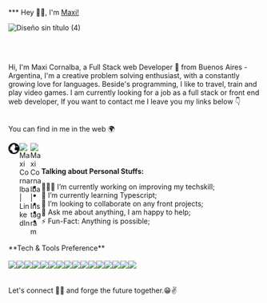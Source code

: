 
*** Hey 👋🏽, I'm [Maxi!](https://portfolio-cornalba.vercel.app/) 

![Diseño sin título (4)](https://user-images.githubusercontent.com/99894721/223741175-ac2e916a-5fb6-4a69-8dfa-1a2e56264622.png)

<br />
<br />

Hi, I'm Maxi Cornalba, a Full Stack web Developer 🚀 from Buenos Aires - Argentina, 
I'm a creative problem solving enthusiast, with a constantly growing love for languages. Beside's programming, I like to travel, train and play video games.
I am currently looking for a job as a full stack or front end web developer, If you want to contact me I leave you my links below 👇
<br />
<br/>


You can find in me in the web 🌍
<br/>

[<img align="left" alt="Maxi Cornalba Portfolio" width="22px" src="https://raw.githubusercontent.com/iconic/open-iconic/master/svg/globe.svg" />][website]
[<img align="left" alt="Maxi Cornalba | LinkedIn" width="22px" src="https://cdn.jsdelivr.net/npm/simple-icons@v3/icons/linkedin.svg" />][linkedin]
[<img align="left" alt="Maxi Cornalba | Instagram" width="22px" src="https://cdn.jsdelivr.net/npm/simple-icons@v3/icons/instagram.svg" />][instagram]
<br/>
<br/>


**Talking about Personal Stuffs:**

- 👨🏽‍💻 I’m currently working on improving my techskill;
- 🌱 I’m currently learning Typescript; 
- 👯 I’m looking to collaborate on any front projects;
- 💬 Ask me about anything, I am happy to help;
- ⚡️ Fun-Fact: Anything is possible;

<br/>
**Tech & Tools Preference**
<br/>
<br/>
<div style="display: flex">
<img src="https://img.shields.io/badge/-HTML5-E34F26?style=flat&logo=html5&logoColor=white">
<img src="https://img.shields.io/badge/-CSS3-1572B6?style=flat&logo=css3&logoColor=white">
<img src="https://img.shields.io/badge/-JavaScript-eed718?style=flat&logo=javascript&logoColor=ffffff">
<img src="https://img.shields.io/badge/-Bootstrap-563D7C?style=flat&logo=bootstrap&logoColor=white">
<img src="https://img.shields.io/badge/-Sass-cc6699?style=flat&logo=sass&logoColor=ffffff">
<img src="https://img.shields.io/badge/-React-000000?style=flat&logo=react&logoColor=00c8ff">
<img src="https://img.shields.io/badge/-Redux-6600ff?style=flat&logo=redux&logoColor=fff">
<img src="http://img.shields.io/badge/-PostgreSQL-3366ff?style=flat&logo=PostgreSQL&logoColor=white">
<img src="http://img.shields.io/badge/-Sequelize-white?style=flat&logo=Sequelize&logoColor=007ACC">
<img src="https://img.shields.io/badge/-Express.js-787878?style=flat">
<img src="https://img.shields.io/badge/-Node.js-3C873A?style=flat&logo=Node.js&logoColor=white">
<img src="http://img.shields.io/badge/-Git-F1502F?style=flat&logo=git&logoColor=FFFFFF">
<img src="http://img.shields.io/badge/-Github-000000?style=flat&logo=github&logoColor=FFFFFF">
<img src="http://img.shields.io/badge/-VS%20Code-007ACC?style=flat&logo=visual%20studio%20code&logoColor=white">
<img src="http://img.shields.io/badge/-Vercel-black?style=flat&logo=vercel&logoColor=white">
<img src="http://img.shields.io/badge/-Figma-black?style=flat&logo=figma&logoColor=red">
</div>
<br/>
<br/>
Let's connect 👨‍💻 and forge the future together.😁✌

[website]: https://portfolio-cornalba.vercel.app/
[instagram]: https://www.instagram.com/cornalbamaxi/
[linkedin]: https://www.linkedin.com/in/enrique-maximiliano-cornalba-1a2429184/
